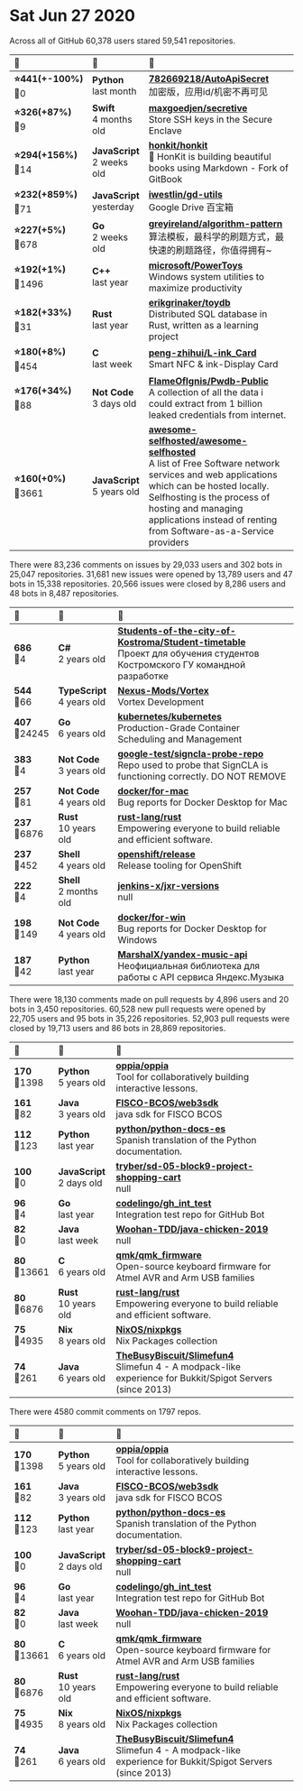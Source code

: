 # Sat Jun 27 2020

Across all of GitHub 60,378 users stared 
59,541 repositories. 

| :page_with_curl: | :calendar: | :page_with_curl: |
| :--- | :--- | :--- |
| **:star:441(+-100%)**<br>:twisted_rightwards_arrows:0 | **Python**<br>last month | **[782669218/AutoApiSecret](https://github.com/782669218/AutoApiSecret)**<br>加密版，应用id/机密不再可见 |
| **:star:326(+87%)**<br>:twisted_rightwards_arrows:9 | **Swift**<br>4 months old | **[maxgoedjen/secretive](https://github.com/maxgoedjen/secretive)**<br>Store SSH keys in the Secure Enclave |
| **:star:294(+156%)**<br>:twisted_rightwards_arrows:14 | **JavaScript**<br>2 weeks old | **[honkit/honkit](https://github.com/honkit/honkit)**<br>:book: HonKit is building beautiful books using Markdown - Fork of GitBook |
| **:star:232(+859%)**<br>:twisted_rightwards_arrows:71 | **JavaScript**<br>yesterday | **[iwestlin/gd-utils](https://github.com/iwestlin/gd-utils)**<br>Google Drive 百宝箱 |
| **:star:227(+5%)**<br>:twisted_rightwards_arrows:678 | **Go**<br>2 weeks old | **[greyireland/algorithm-pattern](https://github.com/greyireland/algorithm-pattern)**<br>算法模板，最科学的刷题方式，最快速的刷题路径，你值得拥有~ |
| **:star:192(+1%)**<br>:twisted_rightwards_arrows:1496 | **C++**<br>last year | **[microsoft/PowerToys](https://github.com/microsoft/PowerToys)**<br>Windows system utilities to maximize productivity |
| **:star:182(+33%)**<br>:twisted_rightwards_arrows:31 | **Rust**<br>last year | **[erikgrinaker/toydb](https://github.com/erikgrinaker/toydb)**<br>Distributed SQL database in Rust, written as a learning project |
| **:star:180(+8%)**<br>:twisted_rightwards_arrows:454 | **C**<br>last week | **[peng-zhihui/L-ink_Card](https://github.com/peng-zhihui/L-ink_Card)**<br>Smart NFC & ink-Display Card |
| **:star:176(+34%)**<br>:twisted_rightwards_arrows:88 | **Not Code**<br>3 days old | **[FlameOfIgnis/Pwdb-Public](https://github.com/FlameOfIgnis/Pwdb-Public)**<br>A collection of all the data i could extract from 1 billion leaked credentials from internet. |
| **:star:160(+0%)**<br>:twisted_rightwards_arrows:3661 | **JavaScript**<br>5 years old | **[awesome-selfhosted/awesome-selfhosted](https://github.com/awesome-selfhosted/awesome-selfhosted)**<br>A list of Free Software network services and web applications which can be hosted locally. Selfhosting is the process of hosting and managing applications instead of renting from Software-as-a-Service providers |

There were 83,236 comments on issues by 29,033 users and 302 bots in 25,047 repositories.
31,681 new issues were opened by 13,789 users and 47 bots in 15,338 repositories.
20,566 issues were closed by 8,286 users and 48 bots in 8,487 repositories.

| :speech_balloon: | :calendar: | :page_with_curl: |
| :--- | :--- | :--- |
| **686**<br>:twisted_rightwards_arrows:4 | **C#**<br>2 years old | **[Students-of-the-city-of-Kostroma/Student-timetable](https://github.com/Students-of-the-city-of-Kostroma/Student-timetable)**<br>Проект для обучения студентов Костромского ГУ командной разработке |
| **544**<br>:twisted_rightwards_arrows:66 | **TypeScript**<br>4 years old | **[Nexus-Mods/Vortex](https://github.com/Nexus-Mods/Vortex)**<br>Vortex Development |
| **407**<br>:twisted_rightwards_arrows:24245 | **Go**<br>6 years old | **[kubernetes/kubernetes](https://github.com/kubernetes/kubernetes)**<br>Production-Grade Container Scheduling and Management |
| **383**<br>:twisted_rightwards_arrows:4 | **Not Code**<br>3 years old | **[google-test/signcla-probe-repo](https://github.com/google-test/signcla-probe-repo)**<br>Repo used to probe that SignCLA is functioning correctly.  DO NOT REMOVE |
| **257**<br>:twisted_rightwards_arrows:81 | **Not Code**<br>4 years old | **[docker/for-mac](https://github.com/docker/for-mac)**<br>Bug reports for Docker Desktop for Mac |
| **237**<br>:twisted_rightwards_arrows:6876 | **Rust**<br>10 years old | **[rust-lang/rust](https://github.com/rust-lang/rust)**<br>Empowering everyone to build reliable and efficient software. |
| **237**<br>:twisted_rightwards_arrows:452 | **Shell**<br>4 years old | **[openshift/release](https://github.com/openshift/release)**<br>Release tooling for OpenShift |
| **222**<br>:twisted_rightwards_arrows:4 | **Shell**<br>2 months old | **[jenkins-x/jxr-versions](https://github.com/jenkins-x/jxr-versions)**<br>null |
| **198**<br>:twisted_rightwards_arrows:149 | **Not Code**<br>4 years old | **[docker/for-win](https://github.com/docker/for-win)**<br>Bug reports for Docker Desktop for Windows |
| **187**<br>:twisted_rightwards_arrows:42 | **Python**<br>last year | **[MarshalX/yandex-music-api](https://github.com/MarshalX/yandex-music-api)**<br>Неофициальная библиотека для работы с API сервиса Яндекс.Музыка |

There were 18,130 comments made on pull requests by 4,896 users and 20 bots in 3,450 repositories.
60,528 new pull requests were opened by 22,705 users and 95 bots in 35,226 repositories.
52,903 pull requests were closed by 19,713 users and 86 bots in 28,869 repositories.

| :speech_balloon: | :calendar: | :page_with_curl: |
| :--- | :--- | :--- |
| **170**<br>:twisted_rightwards_arrows:1398 | **Python**<br>5 years old | **[oppia/oppia](https://github.com/oppia/oppia)**<br>Tool for collaboratively building interactive lessons. |
| **161**<br>:twisted_rightwards_arrows:82 | **Java**<br>3 years old | **[FISCO-BCOS/web3sdk](https://github.com/FISCO-BCOS/web3sdk)**<br>java sdk for FISCO BCOS |
| **112**<br>:twisted_rightwards_arrows:123 | **Python**<br>last year | **[python/python-docs-es](https://github.com/python/python-docs-es)**<br>Spanish translation of the Python documentation. |
| **100**<br>:twisted_rightwards_arrows:0 | **JavaScript**<br>2 days old | **[tryber/sd-05-block9-project-shopping-cart](https://github.com/tryber/sd-05-block9-project-shopping-cart)**<br>null |
| **96**<br>:twisted_rightwards_arrows:4 | **Go**<br>last year | **[codelingo/gh_int_test](https://github.com/codelingo/gh_int_test)**<br>Integration test repo for GitHub Bot |
| **82**<br>:twisted_rightwards_arrows:0 | **Java**<br>last week | **[Woohan-TDD/java-chicken-2019](https://github.com/Woohan-TDD/java-chicken-2019)**<br>null |
| **80**<br>:twisted_rightwards_arrows:13661 | **C**<br>6 years old | **[qmk/qmk_firmware](https://github.com/qmk/qmk_firmware)**<br>Open-source keyboard firmware for Atmel AVR and Arm USB families |
| **80**<br>:twisted_rightwards_arrows:6876 | **Rust**<br>10 years old | **[rust-lang/rust](https://github.com/rust-lang/rust)**<br>Empowering everyone to build reliable and efficient software. |
| **75**<br>:twisted_rightwards_arrows:4935 | **Nix**<br>8 years old | **[NixOS/nixpkgs](https://github.com/NixOS/nixpkgs)**<br>Nix Packages collection |
| **74**<br>:twisted_rightwards_arrows:261 | **Java**<br>6 years old | **[TheBusyBiscuit/Slimefun4](https://github.com/TheBusyBiscuit/Slimefun4)**<br>Slimefun 4 - A modpack-like experience for Bukkit/Spigot Servers (since 2013) |

There were 4580 commit comments on 1797 repos.

| :speech_balloon: | :calendar: | :page_with_curl: |
| :--- | :--- | :--- |
| **170**<br>:twisted_rightwards_arrows:1398 | **Python**<br>5 years old | **[oppia/oppia](https://github.com/oppia/oppia)**<br>Tool for collaboratively building interactive lessons. |
| **161**<br>:twisted_rightwards_arrows:82 | **Java**<br>3 years old | **[FISCO-BCOS/web3sdk](https://github.com/FISCO-BCOS/web3sdk)**<br>java sdk for FISCO BCOS |
| **112**<br>:twisted_rightwards_arrows:123 | **Python**<br>last year | **[python/python-docs-es](https://github.com/python/python-docs-es)**<br>Spanish translation of the Python documentation. |
| **100**<br>:twisted_rightwards_arrows:0 | **JavaScript**<br>2 days old | **[tryber/sd-05-block9-project-shopping-cart](https://github.com/tryber/sd-05-block9-project-shopping-cart)**<br>null |
| **96**<br>:twisted_rightwards_arrows:4 | **Go**<br>last year | **[codelingo/gh_int_test](https://github.com/codelingo/gh_int_test)**<br>Integration test repo for GitHub Bot |
| **82**<br>:twisted_rightwards_arrows:0 | **Java**<br>last week | **[Woohan-TDD/java-chicken-2019](https://github.com/Woohan-TDD/java-chicken-2019)**<br>null |
| **80**<br>:twisted_rightwards_arrows:13661 | **C**<br>6 years old | **[qmk/qmk_firmware](https://github.com/qmk/qmk_firmware)**<br>Open-source keyboard firmware for Atmel AVR and Arm USB families |
| **80**<br>:twisted_rightwards_arrows:6876 | **Rust**<br>10 years old | **[rust-lang/rust](https://github.com/rust-lang/rust)**<br>Empowering everyone to build reliable and efficient software. |
| **75**<br>:twisted_rightwards_arrows:4935 | **Nix**<br>8 years old | **[NixOS/nixpkgs](https://github.com/NixOS/nixpkgs)**<br>Nix Packages collection |
| **74**<br>:twisted_rightwards_arrows:261 | **Java**<br>6 years old | **[TheBusyBiscuit/Slimefun4](https://github.com/TheBusyBiscuit/Slimefun4)**<br>Slimefun 4 - A modpack-like experience for Bukkit/Spigot Servers (since 2013) |


